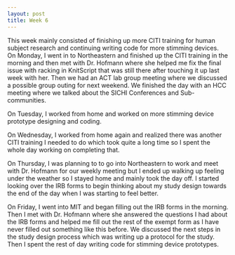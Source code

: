 ```yaml
---
layout: post
title: Week 6
---
```

This week mainly consisted of finishing up more CITI training for human subject research and continuing writing code for more stimming devices. On Monday, I went in to Northeastern and finished up the CITI training in the morning and then met with Dr. Hofmann where she helped me fix the final issue with racking in KnitScript that was still there after touching it up last week with her. Then we had an ACT lab group meeting where we discussed a possible group outing for next weekend. We finished the day with an HCC meeting where we talked about the SICHI Conferences and Sub-communities.

On Tuesday, I worked from home and worked on more stimming device prototype designing and coding. 

On Wednesday, I worked from home again and realized there was another CITI training I needed to do which took quite a long time so I spent the whole day working on completing that. 

On Thursday, I was planning to to go into Northeastern to work and meet with Dr. Hofmann for our weekly meeting but I ended up walking up feeling under the weather so I stayed home and mainly took the day off. I started looking over the IRB forms to begin thinking about my study design towards the end of the day when I was starting to feel better.

On Friday, I went into MIT and began filling out the IRB forms in the morning. Then I met with Dr. Hofmann where she answered the questions I had about the IRB forms and helped me fill out the rest of the exempt form as I have never filled out something like this before. We discussed the next steps in the study design process which was writing up a protocol for the study. Then I spent the rest of day writing code for stimming device prototypes.
